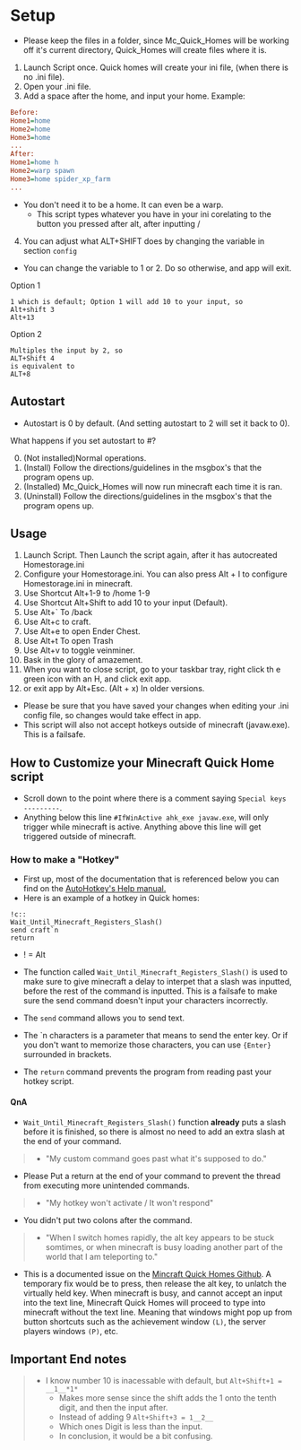 # Setup

- Please keep the files in a folder, since Mc_Quick_Homes will be working off it's current directory, Quick_Homes will create files where it is.

1. Launch Script once. Quick homes will create your ini file, (when there is no .ini file).
2. Open your .ini file.
3. Add a space after the home, and input your home.
  Example:

```ini
Before:
Home1=home
Home2=home
Home3=home
...
After:
Home1=home h
Home2=warp spawn
Home3=home spider_xp_farm
...
```

- You don't need it to be a home. It can even be a warp.
  - This script types whatever you have in your ini corelating to the button you pressed after alt, after inputting /

4. You can adjust what ALT+SHIFT does by changing the variable in section `config`

- You can change the variable to 1 or 2. Do so otherwise, and app will exit.

Option 1

```Text
1 which is default; Option 1 will add 10 to your input, so
Alt+shift 3
Alt+13
```

Option 2

```Text
Multiples the input by 2, so
ALT+Shift 4
is equivalent to 
ALT+8
```

## Autostart

- Autostart is 0 by default. (And setting autostart to 2 will set it back to 0).

What happens if you set autostart to #?

0. (Not installed)Normal operations.
1. (Install) Follow the directions/guidelines in the msgbox's that the program opens up.
2. (Installed) Mc_Quick_Homes will now run minecraft each time it is ran.
3. (Uninstall) Follow the directions/guidelines in the msgbox's that the program opens up.

## Usage

1. Launch Script. Then Launch the script again, after it has autocreated Homestorage.ini
2. Configure your Homestorage.ini. You can also press Alt + I to configure Homestorage.ini in minecraft.
3. Use Shortcut Alt+1-9 to /home 1-9
4. Use Shortcut Alt+Shift to add 10 to your input (Default).
5. Use Alt+` To /back
6. Use Alt+c to craft.
7. Use Alt+e to open Ender Chest.
8. Use Alt+t To open Trash
9. Use Alt+v to toggle veinminer.
10. Bask in the glory of amazement.
11. When you want to close script, go to your taskbar tray, right click th  e green icon with an H, and click exit app.
12. or exit app by Alt+Esc. (Alt + x) In older versions.

- Please be sure that you have saved your changes when editing your .ini config file, so changes would take effect in app.
- This script will also not accept hotkeys outside of minecraft (javaw.exe). This is a failsafe.

## How to Customize your Minecraft Quick Home script

- Scroll down to the point where there is a comment saying `Special keys ---------`.
- Anything below this line `#IfWinActive ahk_exe javaw.exe`, will only trigger while minecraft is active. Anything above this line will get triggered outside of minecraft.

### How to make a "Hotkey"

- First up, most of the documentation that is referenced below you can find on the [AutoHotkey's Help manual.](https://www.autohotkey.com/docs/AutoHotkey.htm)
- Here is an example of a hotkey in Quick homes:

```AutoHotKey
!c::
Wait_Until_Minecraft_Registers_Slash()
send craft`n
return
```

- ! = Alt

- The function called `Wait_Until_Minecraft_Registers_Slash()` is used to make sure to give minecraft a delay to interpet that a slash was inputted, before the rest of the command is inputted. This is a failsafe to make sure the send command doesn't input your characters incorrectly.
- The `send` command allows you to send text.
- The \`n characters is a parameter that means to send the enter key. Or if you don't want to memorize those characters, you can use `{Enter}` surrounded in brackets.
- The `return` command prevents the program from reading past your hotkey script.

#### QnA

- `Wait_Until_Minecraft_Registers_Slash()` function **already** puts a slash before it is finished, so there is almost no need to add an extra slash at the end of your command.

> - "My custom command goes past what it's supposed to do."

- Please Put a return at the end of your command to prevent the thread from executing more unintended commands.

> - "My hotkey won't activate / It won't respond"

- You didn't put two colons after the command.

> - "When I switch homes rapidly, the alt key appears to be stuck somtimes, or when minecraft is busy loading another part of the world that I am teleporting to."

- This is a documented issue on the [Mincraft Quick Homes Github](https://github.com/Mario675/Minecraft_Quick_Homes/issues/25). A temporary fix would be to press, then release the alt key, to unlatch the virtually held key. When minecraft is busy, and cannot accept an input into the text line, Minecraft Quick Homes will proceed to type into minecraft without the text line. Meaning that windows might pop up from button shortcuts such as the achievement window `(L)`, the server players windows `(P)`, etc.

## Important End notes

> - I know number 10 is inacessable with default, but
>   `Alt+Shift+1 = __1__*1*`
>   - Makes more sense since the shift adds the 1 onto the tenth digit, and then the input after.
>   - Instead of adding 9
>     `Alt+Shift+3 = 1__2__`
>   - Which ones Digit is less than the input.
>   - In conclusion, it would be a bit confusing.
